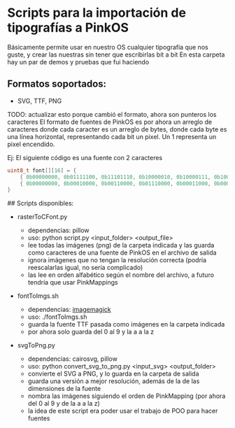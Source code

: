 # Scripts para la importación de tipografías a PinkOS
Básicamente permite usar en nuestro OS cualquier tipografía que nos guste, y crear las nuestras sin tener que escribirlas bit a bit
En esta carpeta hay un par de demos y pruebas que fui haciendo 

## Formatos soportados:
- SVG, TTF, PNG

TODO: actualizar esto porque cambió el formato, ahora son punteros los caracteres
El formato de fuentes de PinkOS es por ahora un arreglo de caracteres donde cada caracter es un arreglo de bytes, donde cada byte es una línea horizontal, representando cada bit un pixel.
Un 1 representa un pixel encendido.

Ej:
El siguiente código es una fuente con 2 caracteres
```C
uint8_t font[][16] = {
    { 0b00000000, 0b01111100, 0b11101110, 0b10000010, 0b10000111, 0b10011110, 0b10111010, 0b11100011, 0b11100010, 0b10000010, 0b11101110, 0b01111100, 0b00000000, 0b00000000, 0b00000000, 0b00000000 },
    { 0b00000000, 0b00010000, 0b00110000, 0b01110000, 0b00011000, 0b00010000, 0b00010000, 0b00010000, 0b00011000, 0b00010000, 0b00111000, 0b01111100, 0b00000000, 0b00000000, 0b00000000, 0b00000000 }
}
```

## Scripts disponibles:
* rasterToCFont.py
    - dependencias: pillow
    - uso: python script.py <input_folder> <output_file>
    - lee todas las imágenes (png) de la carpeta indicada y las guarda como caracteres de una fuente de PinkOS en el archivo de salida
    - ignora imágenes que no tengan la resolución correcta (podría reescalarlas igual, no sería complicado)
    - las lee en orden alfabético según el nombre del archivo, a futuro tendría que usar PinkMappings

* fontToImgs.sh
    - dependencias: [imagemagick](https://imagemagick.org/index.php)
    - uso: ./fontToImgs.sh <font> <outputDir>
    - guarda la fuente TTF pasada como imágenes en la carpeta indicada
    - por ahora solo guarda del 0 al 9 y la a a la z

* svgToPng.py
    - dependencias: cairosvg, pillow
    - uso: python convert_svg_to_png.py <input_svg> <output_folder>
    - convierte el SVG a PNG, y lo guarda en la carpeta de salida
    - guarda una versión a mejor resolución, además de la de las dimensiones de la fuente
    - nombra las imágenes siguiendo el orden de PinkMapping (por ahora del 0 al 9 y de la a a la z)
    - la idea de este script era poder usar el trabajo de POO para hacer fuentes



